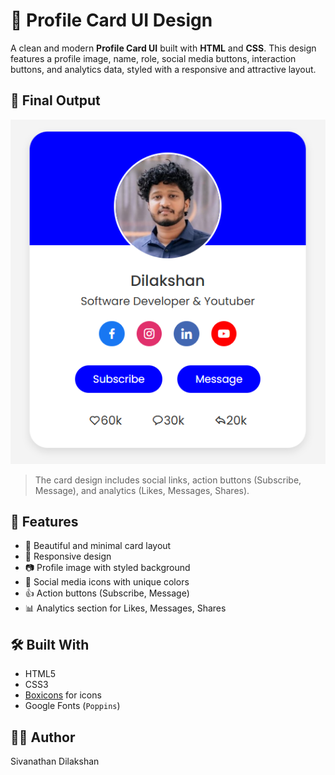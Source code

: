 # 👤 Profile Card UI Design
A clean and modern **Profile Card UI** built with **HTML** and **CSS**. This design features a profile image, name, role, social media buttons, interaction buttons, and analytics data, styled with a responsive and attractive layout.

## 📸 Final Output
![Final Output](Images/img.png)
> The card design includes social links, action buttons (Subscribe, Message), and analytics (Likes, Messages, Shares).

## 🚀 Features
- 🎨 Beautiful and minimal card layout
- 📱 Responsive design
- 📷 Profile image with styled background
- 🔗 Social media icons with unique colors
- 👍 Action buttons (Subscribe, Message)
- 📊 Analytics section for Likes, Messages, Shares

## 🛠️ Built With
- HTML5
- CSS3
- [Boxicons](https://boxicons.com/) for icons
- Google Fonts (`Poppins`)

## 🙋‍♂️ Author
Sivanathan Dilakshan
